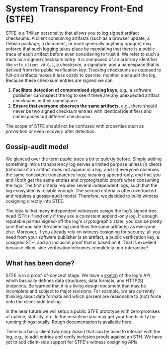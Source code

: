 # System Transparency Front-End (STFE)
STFE is a Trillian personality that allows you to log signed artifact checksums.
A client consuming artifacts (such as a browser update, a Debian package, a document,
or more generally anything opaque) may enforce that such logging takes place by
mandating that there is a public trace of each artifact before even considering
to trust it.  We refer to such a trace as a signed checksum entry: it is
composed of
	an arbitrary identifier like `stfe_client v0.0.1`,
	a checksum,
	a signature, and
	a namespace that is derived from the public verification key.
Tracking checksums as opposed to full-on artifacts makes it less costly to
operate, monitor, and audit the log.  Because these checksum entries are signed
we can:
1. **Facilitate detection of compromised signing keys**, e.g., a software
publisher can inspect the log to see if there are any unexpected artifact
checksums in their namespace.
2. **Ensure that everyone observes the same artifacts**, e.g., there should
never be two signed checksum entries with identical identifiers and namespaces
but different checksums.

The scope of STFE should not be confused with properties such as _prevention_ or
even _recovery_ after detection.

## Gossip-audit model
We glanced over the term _public trace_ a bit to quickly before.  Simply adding
something into a transparency log serves a limited purpose unless (i) clients
_fail-close_ if an artifact does not appear in a log, and (ii) everyone observes
the same consistent transparency logs; meaning append-only, and that you and I
both get the same entries and cryptographic proofs when consuming the logs.  The
first criteria requires several independent logs, such that the log ecosystem is
reliable enough.  The second criteria is often overlooked and requires a
gossip-audit model.  Therefore, we decided to build witness cosigning directly
into STFE.

The idea is that many independent witnesses _cosign_ the log's signed tree head
(STH) if and only if they see a consistent append-only log.  If enough reputable
parties signed-off the log's cryptographic state, you can be pretty sure that
you see the same log (and thus the same artifacts) as everyone else.  Moreover,
if you already rely on witness cosigning for security, all you need from your
software publisher is an artifact, a public verification key, a cosigned
STH, and an inclusion proof that is based on it.  That is excellent because
client-side verification becomes completely non-interactive!

## What has been done?
STFE is in a proof-of-concept stage.  We have a
[sketch](https://github.com/system-transparency/stfe/blob/main/doc/sketch.md) of
the log's API, which basically defines data structures, data formats, and
HTTP(S) endpoints.   Be warned that it is a living design document that may be
incomplete and subject to major revisions.  For example, we are currently
thinking about data formats and which parsers are reasonable to (not) force onto
the client-side tooling.

In the near future we will setup a public STFE prototype with zero promises of
uptime, stability, etc.  In the meantime you may get your hands dirty by running
things locally.  Rough documentation is available
[here](https://github.com/system-transparency/stfe/blob/main/server/README.md).

There is a basic client (warning: _basic_) that can be used to interact with the
log, e.g., to add-entries and verify inclusion proofs against an STH.  We have
yet to add client-side support for STFE's witness cosigning APIs.
